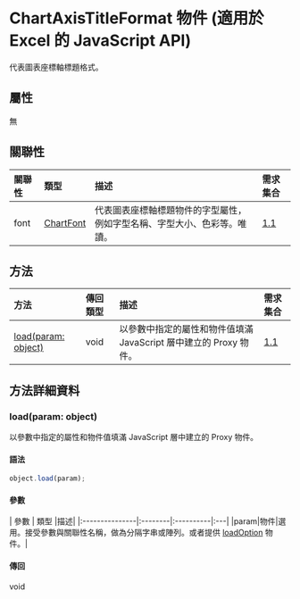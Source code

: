 # <a name="chartaxistitleformat-object-javascript-api-for-excel"></a>ChartAxisTitleFormat 物件 (適用於 Excel 的 JavaScript API)

代表圖表座標軸標題格式。

## <a name="properties"></a>屬性

無

## <a name="relationships"></a>關聯性
| 關聯性 | 類型	   |描述| 需求集合|
|:---------------|:--------|:----------|:----|
|font|[ChartFont](chartfont.md)|代表圖表座標軸標題物件的字型屬性，例如字型名稱、字型大小、色彩等。唯讀。|[1.1](../requirement-sets/excel-api-requirement-sets.md)|

## <a name="methods"></a>方法

| 方法           | 傳回類型    |描述| 需求集合|
|:---------------|:--------|:----------|:----|
|[load(param: object)](#loadparam-object)|void|以參數中指定的屬性和物件值填滿 JavaScript 層中建立的 Proxy 物件。|[1.1](../requirement-sets/excel-api-requirement-sets.md)|

## <a name="method-details"></a>方法詳細資料


### <a name="loadparam-object"></a>load(param: object)
以參數中指定的屬性和物件值填滿 JavaScript 層中建立的 Proxy 物件。

#### <a name="syntax"></a>語法
```js
object.load(param);
```

#### <a name="parameters"></a>參數
| 參數	    | 類型	   |描述|
|:---------------|:--------|:----------|:---|
|param|物件|選用。接受參數與關聯性名稱，做為分隔字串或陣列。或者提供 [loadOption](loadoption.md) 物件。|

#### <a name="returns"></a>傳回
void
